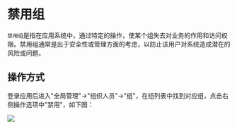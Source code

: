 禁用组
===

`禁用组`是指在应用系统中，通过特定的操作，使某个组失去对业务的作用和访问权限。禁用组通常是出于安全性或管理方面的考虑，以防止该用户对系统造成潜在的风险或问题。

## 操作方式

登录应用后进入"全局管理"->"组织人员"->"组"，在组列表中找到对应组，点击右侧操作选项中"禁用"，如下图：

![](https://bj-c1-prod-files.xcan.cloud/storage/pubapi/v1/file/group-disable.png?fid=207887511026925715&fpt=cn5GNMTk4xBknMIJ4meEulrZ9mEke8mNN1eWWq6r)

